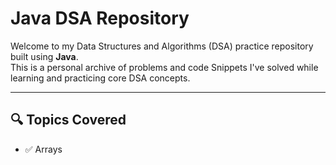 # Java DSA Repository

Welcome to my Data Structures and Algorithms (DSA) practice repository built using **Java**.  
This is a personal archive of problems and code Snippets I've solved while learning and practicing core DSA concepts.

---

## 🔍 Topics Covered

- ✅ Arrays
